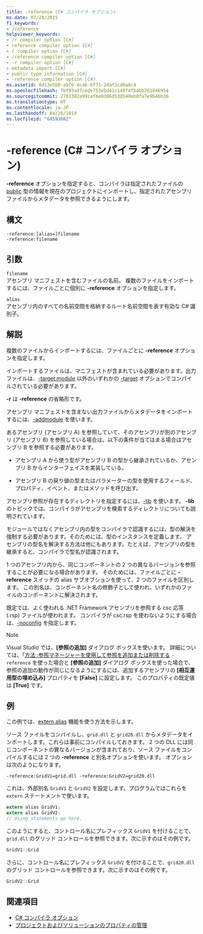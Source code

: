 ```yaml
---
title: -reference (C# コンパイラ オプション)
ms.date: 07/20/2015
f1_keywords:
- /reference
helpviewer_keywords:
- /r compiler option [C#]
- reference compiler option [C#]
- r compiler option [C#]
- /reference compiler option [C#]
- -r compiler option [C#]
- metadata import [C#]
- public type information [C#]
- -reference compiler option [C#]
ms.assetid: 8d13e5b0-abf6-4c46-bf71-2daf2cd0a6c4
ms.openlocfilehash: fbf93a87cede753ebd41c148f4fb4bb761846954
ms.sourcegitcommit: 2701302a99cafbe0d86d53d540eb0fa7e9b46b36
ms.translationtype: HT
ms.contentlocale: ja-JP
ms.lasthandoff: 04/28/2019
ms.locfileid: "64593082"
---
```

# <a name="-reference-c-compiler-options"></a>-reference (C# コンパイラ オプション)
**-reference** オプションを指定すると、コンパイラは指定されたファイルの [public](../../../csharp/language-reference/keywords/public.md) 型の情報を現在のプロジェクトにインポートし、指定されたアセンブリ ファイルからメタデータを参照できるようにします。  
  
## <a name="syntax"></a>構文  
  
```console  
-reference:[alias=]filename  
-reference:filename  
```  
  
## <a name="arguments"></a>引数  
 `filename`  
 アセンブリ マニフェストを含むファイルの名前。 複数のファイルをインポートするには、ファイルごとに個別に **-reference** オプションを指定します。  
  
 `alias`  
 アセンブリ内のすべての名前空間を格納するルート名前空間を表す有効な C# 識別子。  
  
## <a name="remarks"></a>解説  
 複数のファイルからインポートするには、ファイルごとに **-reference** オプションを指定します。  
  
 インポートするファイルは、マニフェストが含まれている必要があります。出力ファイルは、[-target:module](../../../csharp/language-reference/compiler-options/target-module-compiler-option.md) 以外のいずれかの [-target](../../../csharp/language-reference/compiler-options/target-compiler-option.md) オプションでコンパイルされている必要があります。  
  
 **-r** は **-reference** の省略形です。  
  
 アセンブリ マニフェストを含まない出力ファイルからメタデータをインポートするには、[-addmodule](../../../csharp/language-reference/compiler-options/addmodule-compiler-option.md) を使います。  
  
 あるアセンブリ (アセンブリ A) を参照していて、そのアセンブリが別のアセンブリ (アセンブリ B) を参照している場合は、以下の条件が当てはまる場合はアセンブリ B を参照する必要があります。  
  
- アセンブリ A から使う型がアセンブリ B の型から継承されているか、アセンブリ B からインターフェイスを実装している。  
  
- アセンブリ B の戻り値の型またはパラメーターの型を使用するフィールド、プロパティ、イベント、またはメソッドを呼び出す。  
  
 アセンブリ参照が存在するディレクトリを指定するには、[-lib](../../../csharp/language-reference/compiler-options/lib-compiler-option.md) を使います。 **-lib** のトピックでは、コンパイラがアセンブリを検索するディレクトリについても説明されています。  
  
 モジュールではなくアセンブリ内の型をコンパイラで認識するには、型の解決を強制する必要があります。そのためには、型のインスタンスを定義します。 アセンブリの型名を解決する方法は他にもあります。たとえば、アセンブリの型を継承すると、コンパイラで型名が認識されます。  
  
 1 つのアセンブリ内から、同じコンポーネントの 2 つの異なるバージョンを参照することが必要になる場合があります。 そのためには、ファイルごとに **-reference** スイッチの alias サブオブションを使って、2 つのファイルを区別します。 この別名は、コンポーネント名の修飾子として使われ、いずれかのファイルのコンポーネントに解決されます。  
  
 既定では、よく使われる .NET Framework アセンブリを参照する csc 応答 (.rsp) ファイルが使われます。 コンパイラが csc.rsp を使わないようにする場合は、[-noconfig](../../../csharp/language-reference/compiler-options/noconfig-compiler-option.md) を指定します。  
  
> [!NOTE]
> Visual Studio では、**[参照の追加]** ダイアログ ボックスを使います。 詳細については、「[方法 :参照マネージャーを使用して参照を追加または削除する](/visualstudio/ide/how-to-add-or-remove-references-by-using-the-reference-manager) `-reference` を使った場合と **[参照の追加]** ダイアログ ボックスを使った場合で、参照の追加の動作が同じになるようにするには、追加するアセンブリの **[相互運用型の埋め込み]** プロパティを **[False]** に設定します。 このプロパティの既定値は **[True]** です。  
  
## <a name="example"></a>例  
 この例では、[extern alias](../../../csharp/language-reference/keywords/extern-alias.md) 機能を使う方法を示します。  
  
 ソース ファイルをコンパイルし、`grid.dll` と `grid20.dll` からメタデータをインポートします。これらは事前にコンパイルしておきます。 2 つの DLL には同じコンポーネントの異なるバージョンが含まれており、ソース ファイルをコンパイルするには 2 つの **-reference** と別名オプションを使います。 オプションは次のようになります。  

```console
-reference:GridV1=grid.dll -reference:GridV2=grid20.dll  
```
  
 これは、外部別名 `GridV1` と `GridV2` を設定します。プログラムではこれらを `extern` ステートメントで使います。  
  
```csharp  
extern alias GridV1;  
extern alias GridV2;  
// Using statements go here.  
```  
  
 このようにすると、コントロール名にプレフィックス `GridV1` を付けることで、`grid.dll` のグリッド コントロールを参照できます。次に示すのはその例です。  
  
```csharp  
GridV1::Grid  
```  
  
 さらに、コントロール名にプレフィックス `GridV2` を付けることで、`grid20.dll` のグリッド コントロールを参照できます。次に示すのはその例です。  
  
```csharp  
GridV2::Grid   
```  
  
## <a name="see-also"></a>関連項目

- [C# コンパイラ オプション](../../../csharp/language-reference/compiler-options/index.md)
- [プロジェクトおよびソリューションのプロパティの管理](/visualstudio/ide/managing-project-and-solution-properties)
